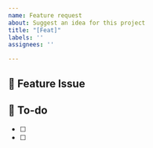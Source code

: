 ```yaml
---
name: Feature request
about: Suggest an idea for this project
title: "[Feat]"
labels: ''
assignees: ''

---
```


## 📌  Feature Issue
<!-- 구현할 기능에 대한 내용을 설명해주세요. -->

## 📝  To-do
<!-- 해야 할 일들을 적어주세요. -->
- [ ]
- [ ]
